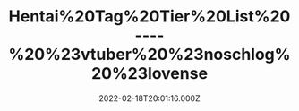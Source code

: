 ---
title: "Hentai%20Tag%20Tier%20List%20----%20%23vtuber%20%23noschlog%20%23lovense"
videoSrc: https://f000.backblazeb2.com/file/futureporn/projektmelody-chaturbate-2022-02-18.mp4
videoSrcHash: bafybeifnvdeucxpeocymmyludhv3xmrxvfzwmnlz5w7bq234gj74v25cea?filename=projektmelody-chaturbate-20220218T200116Z-source.mp4
video720Hash: 
video480Hash: 
video360Hash: 
video240Hash: bafybeialggic6mvpby6g5yqef3pkiaofxys5cse22s6scfbtr2wavz3x54?filename=projektmelody-chaturbate-20220218T200116Z-240p.mp4
thinHash: 
thiccHash: bafkreibdgyya7thyyvyomzzoyhr3346w33nmhdgbkio2kjqd2a26ct6icy?filename=20220218T200116Z-thicc.jpg
announceTitle: "What%27s%20the%20worst%20one%3F"
announceUrl: https://twitter.com/ProjektMelody/status/1494763968535179274
date: 2022-02-18T20:01:16.000Z
note: 
video240TmpFilePath: 
tmpFilePath: /root/projektmelody-chaturbate-2022-02-18.mp4
layout: layouts/vod.njk
tags:
---